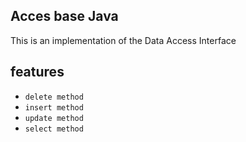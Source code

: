 ## Acces base Java

This is an implementation of the Data Access Interface

## features

- `delete method`
- `insert method`
- `update method`
- `select method`

